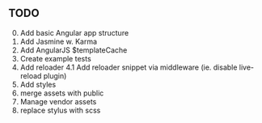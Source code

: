 ## TODO

0. Add basic Angular app structure
1. Add Jasmine w. Karma
2. Add AngularJS $templateCache
3. Create example tests
4. Add reloader
  4.1 Add reloader snippet via middleware (ie. disable live-reload plugin)
5. Add styles
6. merge assets with public
7. Manage vendor assets
8. replace stylus with scss
